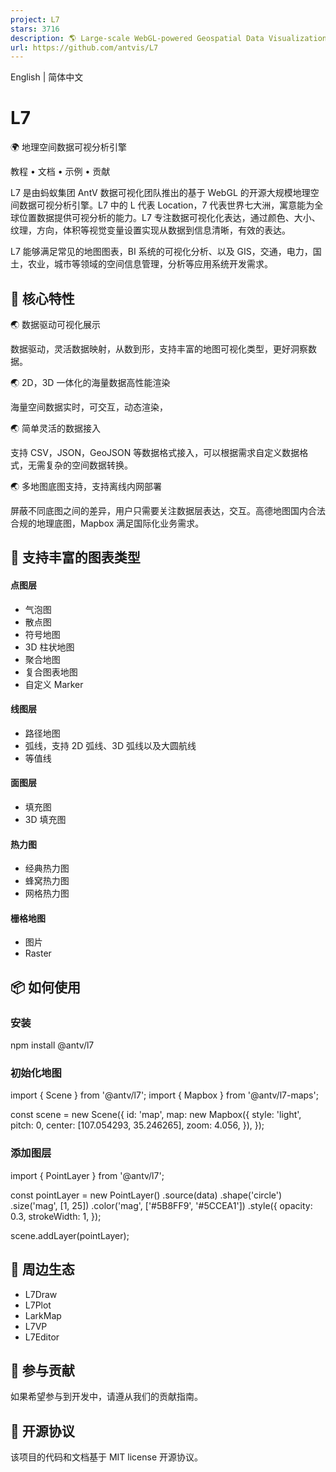 ```yaml
---
project: L7
stars: 3716
description: 🌎 Large-scale WebGL-powered Geospatial Data Visualization analysis engine.
url: https://github.com/antvis/L7
---
```


English | 简体中文

L7
==

🌍 地理空间数据可视分析引擎

教程 • 文档 • 示例 • 贡献

L7 是由蚂蚁集团 AntV 数据可视化团队推出的基于 WebGL 的开源大规模地理空间数据可视分析引擎。L7 中的 L 代表 Location，7 代表世界七大洲，寓意能为全球位置数据提供可视分析的能力。L7 专注数据可视化化表达，通过颜色、大小、纹理，方向，体积等视觉变量设置实现从数据到信息清晰，有效的表达。

L7 能够满足常见的地图图表，BI 系统的可视化分析、以及 GIS，交通，电力，国土，农业，城市等领域的空间信息管理，分析等应用系统开发需求。

🌟 核心特性
-------

🌏 数据驱动可视化展示

数据驱动，灵活数据映射，从数到形，支持丰富的地图可视化类型，更好洞察数据。

🌏 2D，3D 一体化的海量数据高性能渲染

海量空间数据实时，可交互，动态渲染，

🌏 简单灵活的数据接入

支持 CSV，JSON，GeoJSON 等数据格式接入，可以根据需求自定义数据格式，无需复杂的空间数据转换。

🌏 多地图底图支持，支持离线内网部署

屏蔽不同底图之间的差异，用户只需要关注数据层表达，交互。高德地图国内合法合规的地理底图，Mapbox 满足国际化业务需求。

🌈 支持丰富的图表类型
------------

#### 点图层

-   气泡图
-   散点图
-   符号地图
-   3D 柱状地图
-   聚合地图
-   复合图表地图
-   自定义 Marker

#### 线图层

-   路径地图
-   弧线，支持 2D 弧线、3D 弧线以及大圆航线
-   等值线

#### 面图层

-   填充图
-   3D 填充图

#### 热力图

-   经典热力图
-   蜂窝热力图
-   网格热力图

#### 栅格地图

-   图片
-   Raster

📦 如何使用
-------

### 安装

npm install @antv/l7

### 初始化地图

import { Scene } from '@antv/l7';
import { Mapbox } from '@antv/l7-maps';

const scene \= new Scene({
  id: 'map',
  map: new Mapbox({
    style: 'light',
    pitch: 0,
    center: \[107.054293, 35.246265\],
    zoom: 4.056,
  }),
});

### 添加图层

import { PointLayer } from '@antv/l7';

const pointLayer \= new PointLayer()
  .source(data)
  .shape('circle')
  .size('mag', \[1, 25\])
  .color('mag', \['#5B8FF9', '#5CCEA1'\])
  .style({
    opacity: 0.3,
    strokeWidth: 1,
  });

scene.addLayer(pointLayer);

🔗 周边生态
-------

-   L7Draw
-   L7Plot
-   LarkMap
-   L7VP
-   L7Editor

🤝 参与贡献
-------

如果希望参与到开发中，请遵从我们的贡献指南。

📄 开源协议
-------

该项目的代码和文档基于 MIT license 开源协议。
